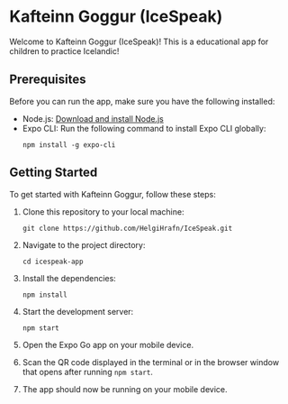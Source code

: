 # Kafteinn Goggur (IceSpeak)

Welcome to Kafteinn Goggur (IceSpeak)! This is a educational app for children to practice Icelandic!

## Prerequisites

Before you can run the app, make sure you have the following installed:

- Node.js: [Download and install Node.js](https://nodejs.org)
- Expo CLI: Run the following command to install Expo CLI globally:
    ```
    npm install -g expo-cli
    ```

## Getting Started

To get started with Kafteinn Goggur, follow these steps:

1. Clone this repository to your local machine:
     ```
     git clone https://github.com/HelgiHrafn/IceSpeak.git
     ```

2. Navigate to the project directory:
     ```
     cd icespeak-app
     ```

3. Install the dependencies:
     ```
     npm install
     ```

4. Start the development server:
     ```
     npm start
     ```

5. Open the Expo Go app on your mobile device.

6. Scan the QR code displayed in the terminal or in the browser window that opens after running `npm start`.

7. The app should now be running on your mobile device.
